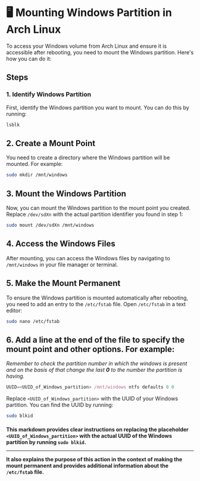 # 🖥️ Mounting Windows Partition in Arch Linux

To access your Windows volume from Arch Linux and ensure it is accessible after rebooting, you need to mount the Windows partition. Here's how you can do it:

## Steps

### 1. Identify Windows Partition

First, identify the Windows partition you want to mount. You can do this by running:

```bash
lsblk
```

## 2. Create a Mount Point

You need to create a directory where the Windows partition will be mounted. For example:

```bash
sudo mkdir /mnt/windows
```

## 3. Mount the Windows Partition

Now, you can mount the Windows partition to the mount point you created. Replace `/dev/sdXn` with the actual partition identifier you found in step 1:

```bash
sudo mount /dev/sdXn /mnt/windows
```
## 4. Access the Windows Files

After mounting, you can access the Windows files by navigating to `/mnt/windows` in your file manager or terminal.

## 5. Make the Mount Permanent

To ensure the Windows partition is mounted automatically after rebooting, you need to add an entry to the `/etc/fstab` file. Open `/etc/fstab` in a text editor:

```bash
sudo nano /etc/fstab
```

## 6. Add a line at the end of the file to specify the mount point and other options. For example:

<i>Remember to check the partition number in which the windows is present and on the basis of that change the last <b>0</b> to the number the partition is having.</i>
```javascript
UUID=<UUID_of_Windows_partition> /mnt/windows ntfs defaults 0 0
```

Replace `<UUID_of_Windows_partition>` with the UUID of your Windows partition. You can find the UUID by running:

```bash
sudo blkid
```
#### This markdown provides clear instructions on replacing the placeholder `<UUID_of_Windows_partition>` with the actual UUID of the Windows partition by running `sudo blkid`. <br><hr>It also explains the purpose of this action in the context of making the mount permanent and provides additional information about the `/etc/fstab` file.
